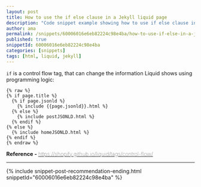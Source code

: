 ```yaml
---
layout: post
title: How to use the if else clause in a Jekyll liquid page
description: "Code snippet example showing how to use if else clause in a Jekyll html liquid template page"
author: ama
permalink: /snippets/60006016e6eb82224c98e4ba/how-to-use-if-else-in-a-jekyll-html-page
published: true
snippetId: 60006016e6eb82224c98e4ba
categories: [snippets]
tags: [html, liquid, jekyll]
---
```


`if` is a control flow tag, that can change the information Liquid shows using programming logic:

```liquid
{% raw %}
{% if page.title %}
  {% if page.jsonld %}
    {% include {{page.jsonld}}.html %}
  {% else %}
    {% include postJSONLD.html %}
  {% endif %}
{% else %}
  {% include homeJSONLD.html %}
{% endif %}
{% endraw %}
```

<span style="font-size: 0.9rem">
  <strong>Reference - </strong>
  <a href="https://shopify.github.io/liquid/tags/control-flow/" target="_blank" style="font-weight: lighter">
     https://shopify.github.io/liquid/tags/control-flow/
  </a>
</span>

<hr/>


 {% include snippet-post-recommendation-ending.html snippetId="60006016e6eb82224c98e4ba" %}

